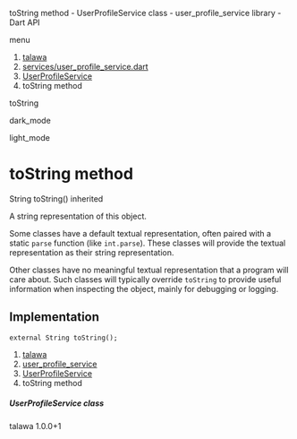 




toString method - UserProfileService class - user\_profile\_service library - Dart API







menu

1. [talawa](../../index.html)
2. [services/user\_profile\_service.dart](../../services_user_profile_service/services_user_profile_service-library.html)
3. [UserProfileService](../../services_user_profile_service/UserProfileService-class.html)
4. toString method

toString


dark\_mode

light\_mode




# toString method


String
toString()
inherited

A string representation of this object.

Some classes have a default textual representation,
often paired with a static `parse` function (like `int.parse`).
These classes will provide the textual representation as
their string representation.

Other classes have no meaningful textual representation
that a program will care about.
Such classes will typically override `toString` to provide
useful information when inspecting the object,
mainly for debugging or logging.


## Implementation

```
external String toString();
```

 


1. [talawa](../../index.html)
2. [user\_profile\_service](../../services_user_profile_service/services_user_profile_service-library.html)
3. [UserProfileService](../../services_user_profile_service/UserProfileService-class.html)
4. toString method

##### UserProfileService class





talawa
1.0.0+1






